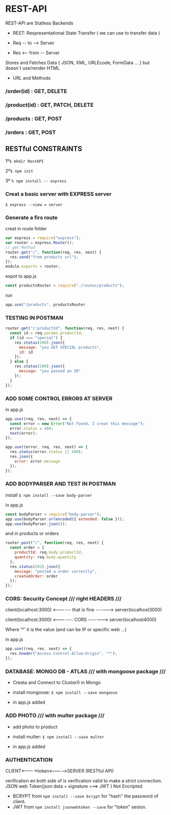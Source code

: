 # REST-API

REST-API are Statless Backends

- REST: Respresentational State Transfer ( we can use to transfer data )

- Req -- to --> Server
- Res <-- from -- Server

Stores and Fetches Data { JSON, XML, URLEcode, FormData ... } but doesn`t use/render HTML

- URL and Methods

### /order(id) : GET, DELETE

### /product(id) : GET, PATCH, DELETE

### /products : GET, POST

### /orders : GET, POST

## RESTful CONSTRAINTS

1º`$ mkdir RestAPI`

2º`$ npm init`

3º `% npm install -- express`

### Creat a basic server with EXPRESS server

`$ express --view = server`

### Generate a firs route

creat in route folder

```javascript
var express = require("express");
var router = express.Router();
// get Method
router.get("/", function(req, res, next) {
  res.send("from products url");
});
module.exports = router;
```

expot to app.js

```javascript
const productsRouter = require("./routes/products");
```

run

```javascript
app.use("/products", productsRouter
```

### TESTING IN POSTMAN

```javascript
router.get("/:productId", function(req, res, next) {
  const id = req.params.productId;
  if (id === "special") {
    res.status(200).json({
      message: "you GET SPECIAL products",
      id: id
    });
  } else {
    res.status(200).json({
      message: "you passed an ID"
    });
  }
});
```

### ADD SOME CONTROL ERRORS AT SERVER

in app.js

```javascript
app.use((req, res, next) => {
  const error = new Error("Not Found, I creat this message");
  error.status = 404;
  next(error);
});

app.use((error, req, res, next) => {
  res.status(error.status || 500);
  res.json({
    error: error.message
  });
});
```

### ADD BODYPARSER AND TEST IN POSTMAN

install
`$ npm install --save body-parser`

in app.js

```javascript
const bodyParser = require("body-parser");
app.use(bodyParser.urlencoded({ extended: false }));
app.use(bodyParser.json());
```

and in products or orders

```javascript
router.post("/", function(req, res, next) {
  const order = {
    productId: req.body.productId,
    quantity: req.body.quantity
  };
  res.status(201).json({
    message: "posted a order correctly",
    createdOrder: order
  });
});
```

### CORS: Security Concept /// right HEADERS ///

client(localhost:3000) <------ that is fine ------> server(localhost3000)

client(localhost:3000) <------- CORS -------> server(localhost4000)

Where '\*' it is the value (and can be IP or specific web ...)

in app.js

```javascript
app.use((req, res, next) => {
  res.header("Access-Control-Allow-Origin", "*");
});
```

### DATABASE: MONGO DB - ATLAS /// with mongoose package ///

- Creata and Connect to Cluster0 in Mongo

- install mongoose: `$ npm install --save mongoose`
- in app.js added

### ADD PHOTO /// with multer package ///

- add photo to product

- install multer: `$ npm install --save multer`
- in app.js added

### AUTHENTICATION

CLIENT<---->token<----->SERVER (RESTful API)

verification en both side of is verification valid to make a strict connection. JSON web Token(json data + signature ===> JWT ) Not Encripted

- BCRYPT from `npm install --save bcrypt` for "hash" the password of client.
- JWT from `npm install jsonwebtoken --save` for "token" sesion.
